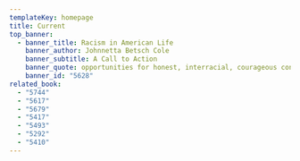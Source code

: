 ```yaml
---
templateKey: homepage
title: Current
top_banner:
  - banner_title: Racism in American Life
    banner_author: Johnnetta Betsch Cole
    banner_subtitle: A Call to Action
    banner_quote: opportunities for honest, interracial, courageous conversations
    banner_id: "5628"
related_book:
  - "5744"
  - "5617"
  - "5679"
  - "5417"
  - "5493"
  - "5292"
  - "5410"
---
```

